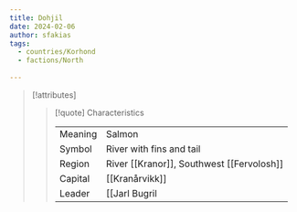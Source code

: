 ```yaml
---
title: Dohjil
date: 2024-02-06
author: sfakias
tags:
  - countries/Korhond
  - factions/North
 
---
```

> [!attributes]
> 
> > [!quote] Characteristics
> >
> > | | |
> > | --- | --- |
> > | Meaning |  Salmon |
> > | Symbol |  River with fins and tail |
> > | Region |  River [[Kranor]], Southwest [[Fervolosh]] |
> > | Capital |  [[Kranårvikk]] |
> > | Leader |  [[Jarl Bugril|Jarl Bugril Menilson]] |